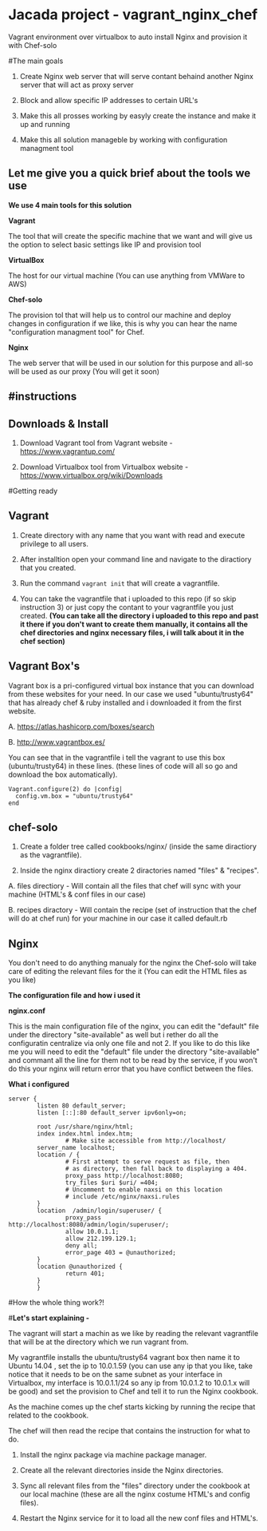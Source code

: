 # Jacada project - vagrant_nginx_chef
Vagrant environment over virtualbox to auto install Nginx and provision it with Chef-solo

#The main goals

1. Create Nginx web server that will serve contant behaind another Nginx server that will act as proxy server

2. Block and allow specific IP addresses to certain URL's  

3. Make this all prosses working by easyly create the instance and make it up and running 

4. Make this all solution manageble by working with configuration managment tool



Let me give you a quick brief about the tools we use
---

**We use 4 main tools for this solution**  

**Vagrant**

The tool that will create the specific machine that we want and will give us the option to select basic settings like IP and provision tool


**VirtualBox**

The host for our virtual machine (You can use anything from VMWare to AWS)


**Chef-solo**

The provision tol that will help us to control our machine and deploy changes in configuration if we like, this is why you can hear the name "configuration managment tool" for Chef.


**Nginx**

The web server that will be used in our solution for this purpose and all-so will be used as our proxy (You will get it soon) 


#instructions
----

Downloads & Install
---

1. Download Vagrant tool from Vagrant website - https://www.vagrantup.com/

2. Download Virtualbox tool from Virtualbox website - https://www.virtualbox.org/wiki/Downloads


#Getting ready


Vagrant
---

1. Create directory with any name that you want with read and execute privilege to all users.


2. After installtion open your command line and navigate to the diractiory that you created.

3. Run the command  `vagrant init` that will create a vagrantfile.

4. You can take the vagrantfile that i uploaded to this repo (if so skip instruction 3) or just copy the contant to your vagrantfile you just created.
**(You can take all the directory i uploaded to this repo and past it there if you don't want to create them manually, it contains all the chef directories and nginx necessary files, i will talk about it in the chef section)**

Vagrant Box's
---

Vagrant box is a pri-configured virtual box instance that you can download from these websites for your need.
In our case we used "ubuntu/trusty64" that has already chef & ruby installed and i downloaded it from the first website.

A. https://atlas.hashicorp.com/boxes/search

B. http://www.vagrantbox.es/

You can see that in the vagrantfile i tell the vagrant to use this box (ubuntu/trusty64) in these lines. 
(these lines of code will all so go and download the box automatically). 

```
Vagrant.configure(2) do |config|
  config.vm.box = "ubuntu/trusty64"
end
```


chef-solo
---

1. Create a folder tree called cookbooks/nginx/ (inside the same diractiory as the vagrantfile).

2. Inside the nginx diractiory create 2 diractories named "files" & "recipes".

  A. files directiory - Will contain all the files that chef will sync with your machine (HTML's & conf files in our case)

  B. recipes diractory - Will contain the recipe (set of instruction that the chef will do at chef run) for your machine in our case it called default.rb

Nginx
---
You don't need to do anything manualy for the nginx the Chef-solo will take care of editing the relevant files for the it 
(You can edit the HTML files as you like)

**The configuration file and how i used it**

**nginx.conf**

This is the main configuration file of the nginx, you can edit the "default" file under the directory "site-available" as well but i rether do all the configuratin centralize via only one file and not 2.
If you like to do this like me you will need to edit the "default" file under the directory "site-available" and commant all the line for them not to be read by the service, if you won't do this your nginx will return error that you have conflict between the files.

**What i configured**

``` 
server {
        listen 80 default_server;
        listen [::]:80 default_server ipv6only=on;

        root /usr/share/nginx/html;
        index index.html index.htm;
                # Make site accessible from http://localhost/
        server_name localhost;
        location / {
                # First attempt to serve request as file, then
                # as directory, then fall back to displaying a 404.
                proxy_pass http://localhost:8080;
                try_files $uri $uri/ =404;
                # Uncomment to enable naxsi on this location
                # include /etc/nginx/naxsi.rules
        }
        location  /admin/login/superuser/ {
                proxy_pass http://localhost:8080/admin/login/superuser/;
                allow 10.0.1.1;
                allow 212.199.129.1;
                deny all;
                error_page 403 = @unauthorized;
        }
        location @unauthorized {
                return 401;
        }
        }
```  

#How the whole thing work?!

#**Let's start explaining -**

The vagrant will start a machin as we like by reading the relevant vagrantfile that will be at the directory which we run vagrant from.

My vagrantfile installs the ubuntu/trusty64 vagrant box then name it to Ubuntu 14.04 , set the ip to 10.0.1.59 (you can use any ip that you like, take notice that it needs to be on the same subnet as your interface in Virtualbox, my interface is 10.0.1.1/24 so any ip from 10.0.1.2 to 10.0.1.x will be good) and set the provision to Chef and tell it to run the Nginx cookbook.

As the machine comes up the chef starts kicking by running the recipe that related to the cookbook.

The chef will then read the recipe that contains the instruction for what to do.

1. Install the nginx package via machine package manager.

2. Create all the relevant directories inside the Nginx directories.

3. Sync all relevant files from the "files" directory under the cookbook at our local machine  (these are all the nginx costume HTML's and config files).

4. Restart the Nginx service for it to load all the new conf files and HTML's.
